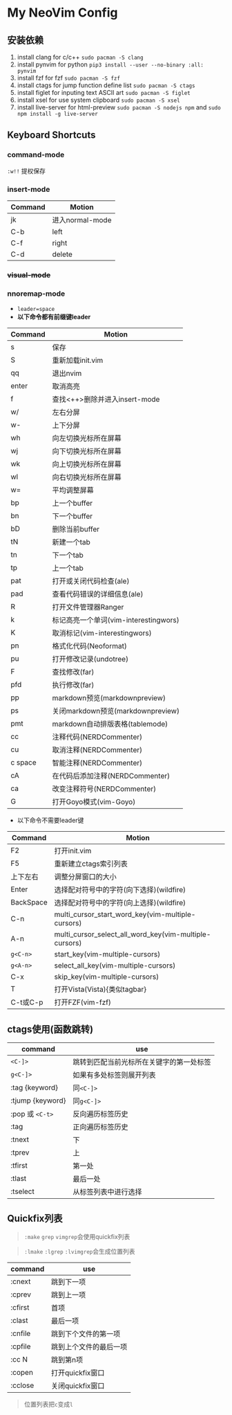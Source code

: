 # My NeoVim Config

## 安装依赖
1. install clang for c/c++ `sudo pacman -S clang`
2. install pynvim for python `pip3 install --user --no-binary :all: pynvim`
3. install fzf for fzf `sudo pacman -S fzf`
4. install ctags for jump function define list `sudo pacman -S ctags`
5. install figlet for inputing text ASCII art `sudo pacman -S figlet`
6. install xsel for use system clipboard `sudo pacman -S xsel`
7. install live-server for html-preview `sudo pacman -S nodejs npm` and `sudo npm install -g live-server`

## Keyboard Shortcuts
### command-mode
`:w!!` 提权保存

### insert-mode
| Command | Motion          |
| ------- | ---             |
| jk      | 进入normal-mode |
| C-b     | left            |
| C-f     | right           |
| C-d     | delete          |

### ~~visual-mode~~

### nnoremap-mode
- `leader=space`
- **以下命令都有前缀键leader**

| Command | Motion                                |
| ------- | ---                                   |
| s       | 保存                                  |
| S       | 重新加载init.vim                      |
| qq      | 退出nvim                              |
| enter   | 取消高亮                              |
| f       | 查找<++>删除并进入insert-mode         |
| w/      | 左右分屏                              |
| w-      | 上下分屏                              |
| wh      | 向左切换光标所在屏幕                  |
| wj      | 向下切换光标所在屏幕                  |
| wk      | 向上切换光标所在屏幕                  |
| wl      | 向右切换光标所在屏幕                  |
| w=      | 平均调整屏幕                          |
| bp      | 上一个buffer                          |
| bn      | 下一个buffer                          |
| bD      | 删除当前buffer                        |
| tN      | 新建一个tab                           |
| tn      | 下一个tab                             |
| tp      | 上一个tab                             |
| pat     | 打开或关闭代码检查(ale)               |
| pad     | 查看代码错误的详细信息(ale)           |
| R       | 打开文件管理器Ranger                  |
| k       | 标记高亮一个单词(vim-interestingwors) |
| K       | 取消标记(vim-interestingwors)         |
| pn      | 格式化代码(Neoformat)                 |
| pu      | 打开修改记录(undotree)                |
| F       | 查找修改(far)                         |
| pfd     | 执行修改(far)                         |
| pp      | markdown预览(markdownpreview)         |
| ps      | 关闭markdown预览(markdownpreview)     |
| pmt     | markdown自动排版表格(tablemode)       |
| cc      | 注释代码(NERDCommenter)               |
| cu      | 取消注释(NERDCommenter)               |
| c space | 智能注释(NERDCommenter)               |
| cA      | 在代码后添加注释(NERDCommenter)       |
| ca      | 改变注释符号(NERDCommenter)           |
| G       | 打开Goyo模式(vim-Goyo)                |

- 以下命令不需要leader键

| Command   | Motion                                                 |
| -------   | ---                                                    |
| F2        | 打开init.vim                                           |
| F5        | 重新建立ctags索引列表                                  |
| 上下左右  | 调整分屏窗口的大小                                     |
| Enter     | 选择配对符号中的字符(向下选择)(wildfire)               |
| BackSpace | 选择配对符号中的字符(向上选择)(wildfire)               |
| C-n       | multi_cursor_start_word_key(vim-multiple-cursors)      |
| A-n       | multi_cursor_select_all_word_key(vim-multiple-cursors) |
| `g<C-n>`  | start_key(vim-multiple-cursors)                        |
| `g<A-n>`  | select_all_key(vim-multiple-cursors)                   |
| C-x       | skip_key(vim-multiple-cursors)                         |
| T         | 打开Vista(Vista){类似tagbar}                           |
| C-t或C-p  | 打开FZF(vim-fzf)                                       |

## ctags使用(函数跳转)
| command          | use                                      |
| -------          | ---                                      |
| `<C-]>`          | 跳转到匹配当前光标所在关键字的第一处标签 |
| `g<C-]>`         | 如果有多处标签则展开列表                 |
| :tag {keyword}   | 同`<C-]>`                                |
| :tjump {keyword} | 同`g<C-]>`                               |
| :pop 或 `<C-t>`  | 反向遍历标签历史                         |
| :tag             | 正向遍历标签历史                         |
| :tnext           | 下                                       |
| :tprev           | 上                                       |
| :tfirst          | 第一处                                   |
| :tlast           | 最后一处                                 |
| :tselect         | 从标签列表中进行选择                     |

## Quickfix列表
> `:make` `grep` `vimgrep`会使用quickfix列表

> `:lmake` `:lgrep` `:lvimgrep`会生成位置列表

| command  | use                    |
| -------  | ---                    |
| :cnext   | 跳到下一项             |
| :cprev   | 跳到上一项             |
| :cfirst | 首项                   |
| :clast  | 最后一项               |
| :cnfile | 跳到下个文件的第一项   |
| :cpfile | 跳到上个文件的最后一项 |
| :cc N   | 跳到第n项              |
| :copen  | 打开quickfix窗口       |
| :cclose | 关闭quickfix窗口       |

> 位置列表把`c`变成`l`
